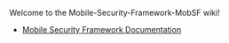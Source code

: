 Welcome to the Mobile-Security-Framework-MobSF wiki!

* [Mobile Security Framework Documentation](https://github.com/ajinabraham/Mobile-Security-Framework-MobSF/wiki/Documentation)